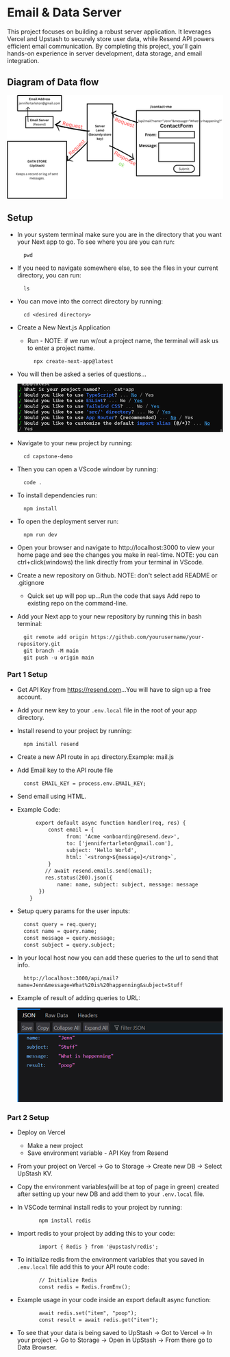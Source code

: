 # Email & Data Server

This project focuses on building a robust server application. It leverages Vercel and Upstash to securely store user data, while Resend API powers efficient email communication. By completing this project, you'll gain hands-on experience in server development, data storage, and email integration.

## Diagram of Data flow

![Data Flow](<dataFlowDiagram.png>)

## Setup

- In your system terminal make sure you are in the directory that you want your Next app to go. To see where you are you can run:

        pwd

- If you need to navigate somewhere else, to see the files in your current directory, you can run:

        ls

- You can move into the correct directory by running:

        cd <desired directory>

- Create a New Next.js Application
    * Run - NOTE: if we run w/out a project name, the terminal will ask us to enter a project name. 

            npx create-next-app@latest
    
- You will then be asked a series of questions...

    ![terminal questions](<nextQuestions.png>)

- Navigate to your new project by running:

        cd capstone-demo

- Then you can open a VScode window by running: 

        code .

- To install dependencies run:

        npm install

- To open the deployment server run:

        npm run dev

- Open your browser and navigate to http://localhost:3000 to view your home page and see the changes you make in        real-time. NOTE: you can ctrl+click(windows) the link directly from your terminal in VScode.

- Create a new repository on Github. NOTE: don't select add README or .gitignore
    * Quick set up will pop up...Run the code that says Add repo to existing repo on the command-line. 

- Add your Next app to your new repository by running this in bash terminal:

        git remote add origin https://github.com/yourusername/your-repository.git
        git branch -M main
        git push -u origin main

### Part 1 Setup

- Get API Key from <https://resend.com>...You will have to sign up a free account. 
- Add your new key to your `.env.local` file in the root of your app directory.
- Install resend to your project by running:

        npm install resend

- Create a new API route in `api` directory.Example: mail.js
- Add Email key to the API route file

        const EMAIL_KEY = process.env.EMAIL_KEY;

- Send email using HTML.  
- Example Code:
    
            export default async function handler(req, res) {
                const email = {
                      from: 'Acme <onboarding@resend.dev>',
                      to: ['jennifertarleton@gmail.com'],
                      subject: 'Hello World',
                      html: `<strong>${message}</strong>`,
                }
               // await resend.emails.send(email);
               res.status(200).json({
                   name: name, subject: subject, message: message
             })
          }

- Setup query params for the user inputs:

        const query = req.query;
        const name = query.name;
        const message = query.message;
        const subject = query.subject;

- In your local host now you can add these queries to the url to send that info.

        http://localhost:3000/api/mail?name=Jenn&message=What%20is%20happenning&subject=Stuff

- Example of result of adding queries to URL:

  ![JSON Data](<JSON.png>)

### Part 2 Setup

- Deploy on Vercel 
  * Make a new project
  * Save environment variable - API Key from Resend

- From your project on Vercel -> Go to Storage -> Create new DB -> Select UpStash KV.

- Copy the environment variables(will be at top of page in green) created after setting up your new DB and add them to your `.env.local` file.

- In VSCode terminal install redis to your project by running:

             npm install redis

- Import redis to your project by adding this to your code:  

             import { Redis } from '@upstash/redis';

- To initialize redis from the environment variables that you saved in `.env.local` file add this to your API route code:

             // Initialize Redis
             const redis = Redis.fromEnv();

- Example usage in your code inside an export default async function:

             await redis.set("item", "poop");
             const result = await redis.get("item");

- To see that your data is being saved to UpStash -> Got to Vercel -> In your project -> Go to Storage -> Open in UpStash -> From there go to Data Browser. 
